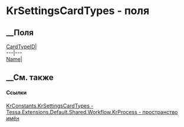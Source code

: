 # KrSettingsCardTypes - поля
##  __Поля
[CardTypeID](F_Tessa_Extensions_Default_Shared_Workflow_KrProcess_KrConstants_KrSettingsCardTypes_CardTypeID.htm)|  
---|---  
[Name](F_Tessa_Extensions_Default_Shared_Workflow_KrProcess_KrConstants_KrSettingsCardTypes_Name.htm)|  
## __См. также
#### Ссылки
[KrConstants.KrSettingsCardTypes -
](T_Tessa_Extensions_Default_Shared_Workflow_KrProcess_KrConstants_KrSettingsCardTypes.htm)
[Tessa.Extensions.Default.Shared.Workflow.KrProcess - пространство
имён](N_Tessa_Extensions_Default_Shared_Workflow_KrProcess.htm)
